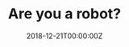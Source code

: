---
archived_link: https://web.archive.org/web/20210616190645/https://www.bloomberg.com/tosv2.html?vid=&uuid=fe2beea0-ced5-11eb-a0ca-0f5a1acb6f97&url=L25ld3MvYXJ0aWNsZXMvMjAxOC0xMi0yMS8tbWV0b28tcHVzaGVkLWNvbXBhbmllcy10by1zZWVrLW5ldy1yZXNvdXJjZXMtY2hhbmdlLXBvbGljaWVz
article: Why did this happen? Please make sure your browser supports JavaScript and
  cookies and that you are not blocking them from loading. For more information you
  can review our Terms of Service and Cookie Policy.
date: '2018-12-21T00:00:00Z'
image:
  focal_point: Smart
original_link: https://www.bloomberg.com/news/articles/2018-12-21/-metoo-pushed-companies-to-seek-new-resources-change-policies
summary: Why did this happen? Please make sure your browser supports JavaScript and
  cookies and that you are not blocking them from loading. For more information you
  can review our Terms of Service and Cookie Policy.
title: Are you a robot?
---